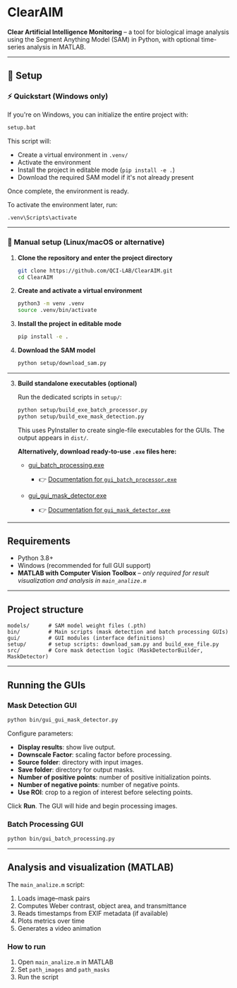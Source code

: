 # ClearAIM

**Clear Artificial Intelligence Monitoring** – a tool for biological image analysis using the Segment Anything Model (SAM) in Python, with optional time-series analysis in MATLAB.

---

## 🔧 Setup

### ⚡ Quickstart (Windows only)

If you're on Windows, you can initialize the entire project with:

```bat
setup.bat
````

This script will:

* Create a virtual environment in `.venv/`
* Activate the environment
* Install the project in editable mode (`pip install -e .`)
* Download the required SAM model if it's not already present

Once complete, the environment is ready.

To activate the environment later, run:

```bat
.venv\Scripts\activate
```

---

### 🐧 Manual setup (Linux/macOS or alternative)

1. **Clone the repository and enter the project directory**

   ```bash
   git clone https://github.com/QCI-LAB/ClearAIM.git
   cd ClearAIM
   ```

2. **Create and activate a virtual environment**

   ```bash
   python3 -m venv .venv
   source .venv/bin/activate
   ```

3. **Install the project in editable mode**

   ```bash
   pip install -e .
   ```

4. **Download the SAM model**

   ```bash
   python setup/download_sam.py
   ```

---

3. **Build standalone executables (optional)**

   Run the dedicated scripts in `setup/`:

   ```bash
   python setup/build_exe_batch_processor.py
   python setup/build_exe_mask_detection.py
   ```

   This uses PyInstaller to create single-file executables for the GUIs. The output appears in `dist/`.

   **Alternatively, download ready-to-use `.exe` files here:**
   - [gui_batch_processing.exe](http://gofile.me/67C1K/l6sFj2rqx)
      - 👉 [Documentation for `gui_batch_processor.exe`](docs/gui_batch_processor.md)

   - [gui_gui_mask_detector.exe](http://gofile.me/67C1K/yN2szAxD2)
      - 👉 [Documentation for `gui_mask_detector.exe`](docs/gui_mask_detector.md)


--- 

## Requirements

- Python 3.8+
- Windows (recommended for full GUI support)
- **MATLAB with Computer Vision Toolbox** – *only required for result visualization and analysis in `main_analize.m`*

--- 

## Project structure

```
models/      # SAM model weight files (.pth)
bin/         # Main scripts (mask detection and batch processing GUIs)
gui/         # GUI modules (interface definitions)
setup/       # setup scripts: download_sam.py and build_exe_file.py
src/         # Core mask detection logic (MaskDetectorBuilder, MaskDetector)
```

---

## Running the GUIs

### Mask Detection GUI

```bash
python bin/gui_gui_mask_detector.py
```

Configure parameters:
- **Display results**: show live output.
- **Downscale Factor**: scaling factor before processing.
- **Source folder**: directory with input images.
- **Save folder**: directory for output masks.
- **Number of positive points**: number of positive initialization points.
- **Number of negative points**: number of negative points.
- **Use ROI**: crop to a region of interest before selecting points.

Click **Run**. The GUI will hide and begin processing images.


### Batch Processing GUI

```bash
python bin/gui_batch_processing.py
```

---

## Analysis and visualization (MATLAB)

The `main_analize.m` script:

1. Loads image–mask pairs  
2. Computes Weber contrast, object area, and transmittance  
3. Reads timestamps from EXIF metadata (if available)  
4. Plots metrics over time  
5. Generates a video animation

### How to run

1. Open `main_analize.m` in MATLAB  
2. Set `path_images` and `path_masks`  
3. Run the script


